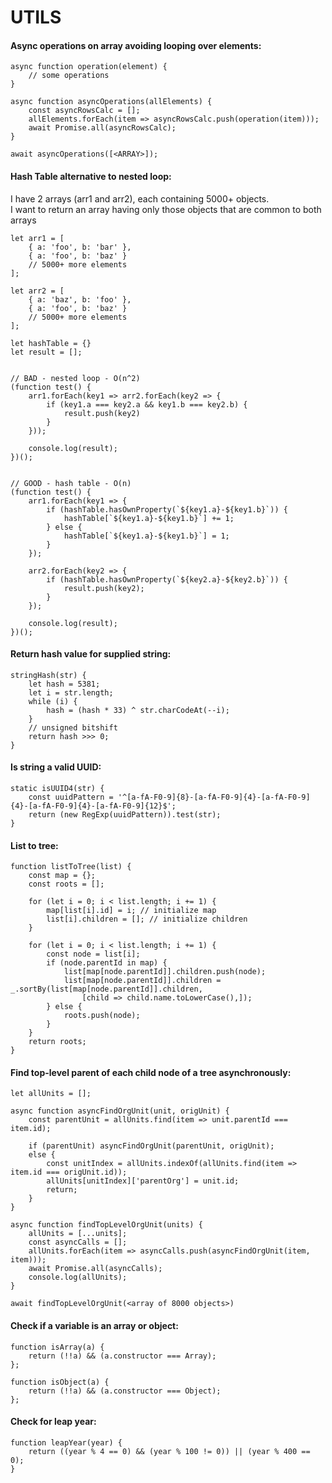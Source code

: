 # UTILS

#### Async operations on array avoiding looping over elements:

    async function operation(element) {
        // some operations
    } 

    async function asyncOperations(allElements) {
        const asyncRowsCalc = [];
        allElements.forEach(item => asyncRowsCalc.push(operation(item)));
        await Promise.all(asyncRowsCalc);
    }

    await asyncOperations([<ARRAY>]);
    
#### Hash Table alternative to nested loop:  
I have 2 arrays (arr1 and arr2), each containing 5000+ objects.  
I want to return an array having only those objects that are common to both arrays

    let arr1 = [
        { a: 'foo', b: 'bar' },
        { a: 'foo', b: 'baz' }
        // 5000+ more elements
    ];

    let arr2 = [
        { a: 'baz', b: 'foo' },
        { a: 'foo', b: 'baz' }
        // 5000+ more elements
    ];

    let hashTable = {}
    let result = [];


    // BAD - nested loop - O(n^2)
    (function test() {
        arr1.forEach(key1 => arr2.forEach(key2 => {
            if (key1.a === key2.a && key1.b === key2.b) {
                result.push(key2)
            }
        }));

        console.log(result);
    })();
    
    
    // GOOD - hash table - O(n)
    (function test() {
        arr1.forEach(key1 => {
            if (hashTable.hasOwnProperty(`${key1.a}-${key1.b}`)) {
                hashTable[`${key1.a}-${key1.b}`] += 1; 
            } else {
                hashTable[`${key1.a}-${key1.b}`] = 1; 
            }
        });

        arr2.forEach(key2 => {
            if (hashTable.hasOwnProperty(`${key2.a}-${key2.b}`)) {
                result.push(key2);
            }
        });

        console.log(result);
    })();

#### Return hash value for supplied string:

    stringHash(str) {
        let hash = 5381;
        let i = str.length;
        while (i) {
            hash = (hash * 33) ^ str.charCodeAt(--i);
        }
        // unsigned bitshift
        return hash >>> 0;
    }

#### Is string a valid UUID:

    static isUUID4(str) {
        const uuidPattern = '^[a-fA-F0-9]{8}-[a-fA-F0-9]{4}-[a-fA-F0-9]{4}-[a-fA-F0-9]{4}-[a-fA-F0-9]{12}$';
        return (new RegExp(uuidPattern)).test(str);
    }

#### List to tree:

    function listToTree(list) {
        const map = {};
        const roots = [];

        for (let i = 0; i < list.length; i += 1) {
            map[list[i].id] = i; // initialize map
            list[i].children = []; // initialize children
        }

        for (let i = 0; i < list.length; i += 1) {
            const node = list[i];
            if (node.parentId in map) {
                list[map[node.parentId]].children.push(node);
                list[map[node.parentId]].children = _.sortBy(list[map[node.parentId]].children,
                    [child => child.name.toLowerCase(),]);
            } else {
                roots.push(node);
            }
        }
        return roots;
    }

#### Find top-level parent of each child node of a tree asynchronously:

    let allUnits = [];

    async function asyncFindOrgUnit(unit, origUnit) {
        const parentUnit = allUnits.find(item => unit.parentId === item.id);

        if (parentUnit) asyncFindOrgUnit(parentUnit, origUnit);
        else {
            const unitIndex = allUnits.indexOf(allUnits.find(item => item.id === origUnit.id));
            allUnits[unitIndex]['parentOrg'] = unit.id;
            return;
        }
    }

    async function findTopLevelOrgUnit(units) {
        allUnits = [...units];
        const asyncCalls = [];
        allUnits.forEach(item => asyncCalls.push(asyncFindOrgUnit(item, item)));
        await Promise.all(asyncCalls);
        console.log(allUnits);
    }

    await findTopLevelOrgUnit(<array of 8000 objects>)

#### Check if a variable is an array or object:

    function isArray(a) {
        return (!!a) && (a.constructor === Array);
    };

    function isObject(a) {
        return (!!a) && (a.constructor === Object);
    };

#### Check for leap year:

    function leapYear(year) {
        return ((year % 4 == 0) && (year % 100 != 0)) || (year % 400 == 0);
    }
